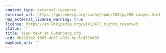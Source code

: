 ```yaml
---
content_type: external-resource
external_url: https://gutenberg.org/cache/epub/205/pg205-images.html
has_external_license_warning: true
license: https://en.wikipedia.org/wiki/All_rights_reserved
status: ''
title: View text at Gutenberg.org
uid: 0b110142-1865-4b67-a931-dec5f4518d93
wayback_url: ''
---
```

